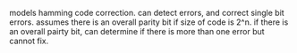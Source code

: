 models hamming code correction.
can detect errors, and correct single bit errors. 
assumes there is an overall parity bit if size of code is 2^n. 
if there is an overall pairty bit, can determine if there is more than one error but cannot fix. 
